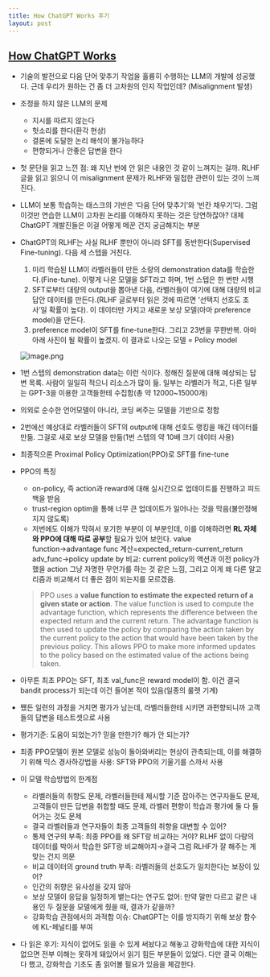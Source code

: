```yaml
---
title: How ChatGPT Works 후기
layout: post
---
```



## [How ChatGPT Works](https://www.assemblyai.com/blog/how-chatgpt-actually-works/)

- 기술의 발전으로 다음 단어 맞추기 작업을 훌륭히 수행하는 LLM의 개발에 성공했다. 근데 우리가 원하는 건 좀 더 고차원의 인지 작업인데? (Misalignment 발생)
- 조정을 하지 않은 LLM의 문제
    - 지시를 따르지 않는다
    - 헛소리를 한다(환각 현상)
    - 결론에 도달한 논리 해석이 불가능하다
    - 편향되거나 안좋은 답변을 한다
- 첫 문단을 읽고 느낀 점: 왜 지난 번에 안 읽은 내용인 것 같이 느껴지는 걸까. RLHF 글을 읽고 읽으니 이 misalignment 문제가 RLHF와 밀접한 관련이 있는 것이 느껴진다.
- LLM이 보통 학습하는 태스크의 기반은 ‘다음 단어 맞추기’와 ‘빈칸 채우기’다. 그럼 이것만 연습한 LLM이 고차원 논리를 이해하지 못하는 것은 당연하잖아? 대체 ChatGPT 개발진들은 이걸 어떻게 메꾼 건지 궁금해지는 부분
- ChatGPT의 RLHF는 사실 RLHF 뿐만이 아니라 SFT를 동반한다(Supervised Fine-tuning). 다음 세 스텝을 거친다.
    1. 미리 학습된 LLM이 라벨러들이 만든 소량의 demonstration data를 학습한다.(Fine-tune). 이렇게 나온 모델을 SFT라고 하며, 1번 스텝은 한 번만 시행
    2. SFT로부터 대량의 output을 뽑아낸 다음, 라벨러들이 여기에 대해 대량의 비교 답안 데이터를 만든다.(RLHF 글로부터 읽은 것에 따르면 ‘선택지 선호도 조사’일 확률이 높다). 이 데이터만 가지고 새로운 보상 모델(아마 preference model)을 만든다.
    3. preference model이 SFT를 fine-tune한다. 그리고 23번을 무한반복. 아마 아래 사진이 될 확률이 높겠지. 이 결과로 나오는 모델 = Policy model
    
    ![image.png](https://prod-files-secure.s3.us-west-2.amazonaws.com/ac84168d-557f-4919-b37f-2632c6456077/85b02511-83e7-4ea5-b1c2-0642ad57ca82/image.png)
    
- 1번 스텝의 demonstration data는 이런 식이다. 정해진 질문에 대해 예상되는 답변 목록. 사람이 일일히 적으니 리소스가 많이 듦. 일부는 라벨러가 적고, 다른 일부는 GPT-3을 이용한 고객들한테 수집함(총 약 12000~15000개)
- 의외로 순수한 언어모델이 아니라, 코딩 써주는 모델을 기반으로 정함
- 2번에선 예상대로 라벨러들이 SFT의 output에 대해 선호도 랭킹을 매긴 데이터를 만듦. 그걸로 새로 보상 모델을 만듦(1번 스텝의 약 10배 크기 데이터 사용)
- 최종적으론 Proximal Policy Optimization(PPO)로 SFT를 fine-tune
- PPO의 특징
    - on-policy, 즉 action과 reward에 대해 실시간으로 업데이트를 진행하고 피드백을 받음
    - trust-region optim을 통해 너무 큰 업데이트가 일어나는 것을 막음(불안정해지지 않도록)
    - 저번에도 이해가 막혀서 포기한 부분이 이 부분인데, 이를 이해하려면 **RL 자체와 PPO에 대해 따로 공부**할 필요가 있어 보인다.
    value function→advantage func 계산=expected_return-current_return
    adv_func→policy update by 비교: current policy의 액션과 이전 policy가 했을 action
    그냥 자명한 무언가를 하는 것 같은 느낌, 그리고 이게 왜 다른 알고리즘과 비교해서 더 좋은 점이 되는지를 모르겠음.
    
    > PPO uses a **value function to estimate the expected return of a given state or action**. The value function is used to compute the advantage function, which represents the difference between the expected return and the current return. The advantage function is then used to update the policy by comparing the action taken by the current policy to the action that would have been taken by the previous policy. This allows PPO to make more informed updates to the policy based on the estimated value of the actions being taken.
    > 
- 아무튼 최초 PPO는 SFT, 최초 val_func은 reward model이 함. 이건 결국 bandit process가 되는데 이건 들어본 적이 있음(일종의 룰렛 기계)
- 쨌든 일련의 과정을 거치면 평가가 남는데, 라벨러들한테 시키면 과편향되니까 고객들의 답변을 테스트셋으로 사용
- 평가기준: 도움이 되었는가? 믿을 만한가? 해가 안 되는가?
- 최종 PPO모델이 원본 모델로 성능이 돌아와버리는 현상이 관측되는데, 이를 해결하기 위해 믹스 경사하강법을 사용: SFT와 PPO의 기울기를 스까서 사용
- 이 모델 학습방법의 한계점
    - 라벨러들의 취향도 문제, 라벨러들한테 제시할 기준 잡아주는 연구자들도 문제, 고객들이 만든 답변을 취합할 때도 문제, 라벨러 편향이 학습과 평가에 둘 다 들어가는 것도 문제
    - 결국 라벨러들과 연구자들이 최종 고객들의 취향을 대변할 수 있어?
    - 통제 연구의 부족: 최종 PPO를 왜 SFT랑 비교하는 거야? RLHF 없이 다량의 데이터를 박아서 학습한 SFT랑 비교해야지→결국 그럼 RLHF가 잘 해주는 게 맞는 건지 의문
    - 비교 데이터의 ground truth 부족: 라벨러들의 선호도가 일치한다는 보장이 있어?
    - 인간의 취향은 유사성을 갖지 않아
    - 보상 모델이 응답을 일정하게 뱉는다는 연구도 없어: 만약 말만 다르고 같은 내용인 두 질문을 모델에게 줬을 때, 결과가 같을까?
    - 강화학습 관점에서의 과적합 이슈: ChatGPT는 이를 방지하기 위해 보상 함수에 KL-페널티를 부여
- 다 읽은 후기: 지식이 없어도 읽을 수 있게 써놨다고 해놓고 강화학습에 대한 지식이 없으면 전부 이해는 못하게 돼있어서 읽기 힘든 부분들이 있었다.
다만 결국 이해는 다 했고, 강화학습 기초도 좀 읽어볼 필요가 있음을 체감한다.
